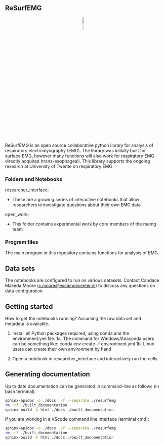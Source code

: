 ## ReSurfEMG
<p align="center">
    <img style="width: 10%; height: 10%" src="https://github.com/resurfemg/resurfemg/blob/main/resurfemg.png">
</p>

ReSurfEMG is an open source collaborative python library for analysis of respiratory electromyography (EMG). The library was initially built for surface EMG, however many functions will also work for respiratory EMG directly acquired (trans-esophageal). This library supports the ongoing research at University of Twente on respiratory EMG.   


### Folders and Notebooks


researcher_interface:
- These are a growing series of interactive notebooks that allow researchers to investigate questions about their own EMG data

open_work:
- This folder contains experimental work by core members of the rsemg team


### Program files

The main program in this repository contains functions for analysis of EMG.


## Data sets

The notebooks are configured to run on various datasets.
Contact Candace Makeda Moore (c.moore@esciencecenter.nl) to discuss any questions on data configuration. 

## Getting started

How to get the notebooks running? Assuming the raw data set and metadata is available.

1. Install all Python packages required, using conda and the environment.yml file.
1a. The command for Windows/Anaconda users can be something like: conda env create -f environment.yml
1b. Linux users can create their own environment by hand

2. Open a notebook in researcher_interface and interactively run the cells.

## Generating documentation
Up to date documentation can be generated in command-line as follows (in bash terminal):

``` sh
sphinx-apidoc -o ./docs  -f --separate ./resurfemg 
rm -rf ./built_documentation
sphinx-build -b html ./docs ./built_documentation
```

If you are working in a VScode command line interface (terminal cmd):

``` sh
sphinx-apidoc -o ./docs  -f --separate ./resurfemg 
rm -rf ./built_documentation
sphinx-build -b html ./docs ./built_documentation
```



<!--
**ReSurfEMG/ReSurfEMG** is a ✨ _special_ ✨ repository because its `README.md` (this file) appears on your GitHub profile.

Here are some ideas to get you started:

- 🔭 I’m currently working on ...
- 🌱 I’m currently learning ...
- 👯 I’m looking to collaborate on ...
- 🤔 I’m looking for help with ...
- 💬 Ask me about ...
- 📫 How to reach me: ...
- 😄 Pronouns: ...
- ⚡ Fun fact: ...
-->
